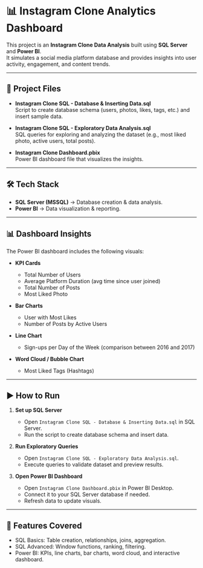 
# 📊 Instagram Clone Analytics Dashboard

This project is an **Instagram Clone Data Analysis** built using **SQL Server** and **Power BI**.  
It simulates a social media platform database and provides insights into user activity, engagement, and content trends.

---

## 📁 Project Files

- **Instagram Clone SQL - Database & Inserting Data.sql**  
  Script to create database schema (users, photos, likes, tags, etc.) and insert sample data.

- **Instagram Clone SQL - Exploratory Data Analysis.sql**  
  SQL queries for exploring and analyzing the dataset (e.g., most liked photo, active users, total posts).

- **Instagram Clone Dashboard.pbix**  
  Power BI dashboard file that visualizes the insights.

---

## 🛠️ Tech Stack
- **SQL Server (MSSQL)** → Database creation & data analysis.  
- **Power BI** → Data visualization & reporting.  

---

## 📊 Dashboard Insights

The Power BI dashboard includes the following visuals:

- **KPI Cards**
  - Total Number of Users  
  - Average Platform Duration (avg time since user joined)  
  - Total Number of Posts  
  - Most Liked Photo  

- **Bar Charts**
  - User with Most Likes  
  - Number of Posts by Active Users  

- **Line Chart**
  - Sign-ups per Day of the Week (comparison between 2016 and 2017)  

- **Word Cloud / Bubble Chart**
  - Most Liked Tags (Hashtags)  

---

## ▶️ How to Run

1. **Set up SQL Server**
   - Open `Instagram Clone SQL - Database & Inserting Data.sql` in SQL Server.  
   - Run the script to create database schema and insert data.  

2. **Run Exploratory Queries**
   - Open `Instagram Clone SQL - Exploratory Data Analysis.sql`.  
   - Execute queries to validate dataset and preview results.  

3. **Open Power BI Dashboard**
   - Open `Instagram Clone Dashboard.pbix` in Power BI Desktop.  
   - Connect it to your SQL Server database if needed.  
   - Refresh data to update visuals.  

---

## 📌 Features Covered

- SQL Basics: Table creation, relationships, joins, aggregation.  
- SQL Advanced: Window functions, ranking, filtering.  
- Power BI: KPIs, line charts, bar charts, word cloud, and interactive dashboard.  

